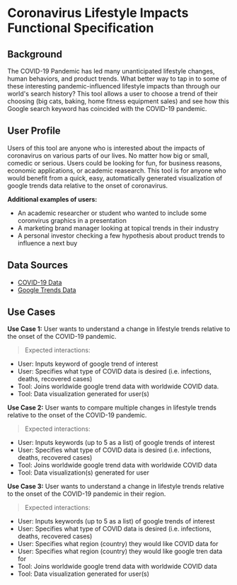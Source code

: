 # Coronavirus Lifestyle Impacts Functional Specification

## Background

The COVID-19 Pandemic has led many unanticipated lifestyle changes, human behaviors, and product trends. What better way to tap in to some of these interesting pandemic-influenced lifestyle impacts than through our world's search history? This tool allows a user to choose a trend of their choosing (big cats, baking, home fitness equipment sales) and see how this Google search keyword has coincided with the COVID-19 pandemic. 

## User Profile

Users of this tool are anyone who is interested about the impacts of coronavirus on various parts of our lives. No matter how big or small, comedic or serious. Users could be looking for fun, for business reasons, economic applications, or academic reasearch. This tool is for anyone who would benefit from a quick, easy, automatically generated visualization of google trends data relative to the onset of coronavirus. 

**Additional examples of users:** 
* An academic researcher or student who wanted to include some coronvirus graphics in a presentation
* A marketing brand manager looking at topical trends in their industry
* A personal investor checking a few hypothesis about product trends to influence a next buy

## Data Sources

* [COVID-19 Data](https://ourworldindata.org/coronavirus)
* [Google Trends Data](https://trends.google.com/trends/?geo=US)

## Use Cases

**Use Case 1:** User wants to understand a change in lifestyle trends relative to the onset of the COVID-19 pandemic.

> Expected interactions:
* User: Inputs keyword of google trend of interest
* User: Specifies what type of COVID data is desired (i.e. infections, deaths, recovered cases)
* Tool: Joins worldwide google trend data with worldwide COVID data.
* Tool: Data visualization generated for user(s)

**Use Case 2:** User wants to compare multiple changes in lifestyle trends relative to the onset of the COVID-19 pandemic.

> Expected interactions:
* User: Inputs keywords (up to 5 as a list) of google trends of interest
* User: Specifies what type of COVID data is desired (i.e. infections, deaths, recovered cases)
* Tool: Joins worldwide google trend data with worldwide COVID data
* Tool: Data visualization(s) generated for user

**Use Case 3:** User wants to understand a change in lifestyle trends relative to the onset of the COVID-19 pandemic in their region.

> Expected interactions:
* User: Inputs keywords (up to 5 as a list) of google trends of interest
* User: Specifies what type of COVID data is desired (i.e. infections, deaths, recovered cases)
* User: Specifies what region (country) they would like COVID data for
* User: Specifies what region (country) they would like google tren data for
* Tool: Joins worldwide google trend data with worldwide COVID data
* Tool: Data visualization generated for user(s)


